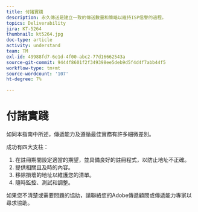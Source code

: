 ```yaml
---
title: 付諸實踐
description: 永久傳送是建立一致的傳送數量和策略以維持ISP信譽的過程。
topics: Deliverability
jira: KT-5264
thumbnail: kt5264.jpg
doc-type: article
activity: understand
team: TM
exl-id: 49988fd7-6e1d-4f00-abc2-77d16662543a
source-git-commit: 9444f8601f2f349398ee5deb9d5f4d4f7abb44f5
workflow-type: tm+mt
source-wordcount: '107'
ht-degree: 7%

---
```


# 付諸實踐

如同本指南中所述，傳遞能力及遵循最佳實務有許多細微差別。

成功有四大支柱：

1. 在註冊期間設定適當的期望，並具備良好的註冊程式，以防止地址不正確。
2. 提供相關且及時的內容。
3. 移除損壞的地址以維護您的清單。
4. 隨時監控、測試和調整。

如果您不清楚或需要問題的協助，請聯絡您的Adobe傳遞顧問或傳遞能力專家以尋求協助。
